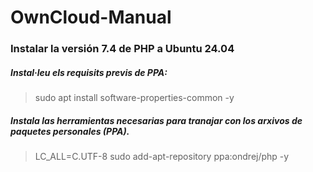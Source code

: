 # OwnCloud-Manual

### Instalar la versión 7.4 de PHP a Ubuntu 24.04

##### Instal·leu els requisits previs de PPA:
> sudo apt install software-properties-common -y

##### Instala las herramientas necesarias para tranajar con los arxivos de paquetes personales (PPA).
> LC_ALL=C.UTF-8 sudo add-apt-repository ppa:ondrej/php -y

